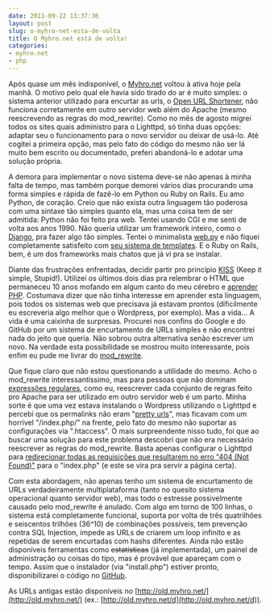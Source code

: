 ```yaml
---
date: 2011-09-22 13:37:36
layout: post
slug: o-myhro-net-esta-de-volta
title: O Myhro.net está de volta!
categories:
- myhro.net
- php
---
```


Após quase um mês indisponível, o [Myhro.net](http://myhro.net/) voltou à ativa hoje pela manhã. O motivo pelo qual ele havia sido tirado do ar é muito simples: o sistema anterior utilizado para encurtar as urls, o [Open URL Shortener](http://rodrigopolo.com/about/open-url-shortener), não funciona corretamente em outro servidor web além do Apache (mesmo reescrevendo as regras do mod\_rewrite). Como no mês de agosto migrei todos os sites quais administro para o Lighttpd, só tinha duas opções: adaptar seu o funcionamento para o novo servidor ou deixar de usá-lo. Até cogitei a primeira opção, mas pelo fato do código do mesmo não ser lá muito bem escrito ou documentado, preferi abandoná-lo e adotar uma solução própria.

A demora para implementar o novo sistema deve-se não apenas à minha falta de tempo, mas também porque demorei vários dias procurando uma forma simples e rápida de fazê-lo em Python ou Ruby on Rails. Eu amo Python, de coração. Creio que não exista outra linguagem tão poderosa com uma sintaxe tão simples quanto ela, mas uma coisa tem de ser admitida: Python não foi feito pra web. Tentei usando CGI e me senti de volta aos anos 1990. Não queria utilizar um framework inteiro, como o [Django](https://www.djangoproject.com/), pra fazer algo tão simples. Tentei o minimalista [web.py](http://webpy.org/) e não fiquei completamente satisfeito com [seu sistema de templates](http://webpy.org/docs/0.3/templetor). E o Ruby on Rails, bem, é um dos frameworks mais chatos que já vi pra se instalar.

Diante das frustrações enfrentadas, decidir partir pro princípio [KISS](http://en.wikipedia.org/wiki/KISS_principle) (Keep it simple, Stupid!). Utilizei os últimos dois dias pra relembrar o HTML que permaneceu 10 anos mofando em algum canto do meu cérebro e [aprender PHP](http://php.net/manual/pt_BR/index.php). Costumava dizer que não tinha interesse em aprender esta linguagem, pois todos os sistemas web que precisava já estavam prontos (dificilmente eu escreveria algo melhor que o Wordpress, por exemplo). Mas a vida... A vida é uma caixinha de surpresas. Procurei nos confins do Google e do GitHub por um sistema de encurtamento de URLs simples e não encontrei nada do jeito que queria. Não sobrou outra alternativa senão escrever um novo. Na verdade esta possibilidade se mostrou muito interessante, pois enfim eu pude me livrar do [mod\_rewrite](http://httpd.apache.org/docs/current/mod/mod_rewrite.html).

Que fique claro que não estou questionando a utilidade do mesmo. Acho o mod\_rewrite interessantíssimo, mas para pessoas que não dominam [expressões regulares](http://labs.hacktoon.com/docs/regex/), como eu, reescrever cada conjunto de regras feito pro Apache para ser utilizado em outro servidor web é um parto. Minha sorte é que uma vez estava instalando o Wordpress utilizando o Lighttpd e percebi que os permalinks não eram "[pretty urls](http://codex.wordpress.org/Using_Permalinks#Using_.22Pretty.22_permalinks)", mas ficavam com um horrível "/index.php/" na frente, pelo fato do mesmo não suportar as configurações via ".htaccess". O mais surpreendente nisso tudo, foi que ao buscar uma solução para este problema descobri que não era necessário reescrever as regras do mod\_rewrite. Basta apenas configurar o Lighttpd para [redirecionar todas as requisições que resultarem no erro "404 (Not Found)"](http://chrisjohnston.org/2009/setting-up-a-wordpress-blog-on-lighttpd) para o "index.php" (e este se vira pra servir a página certa).

Com esta abordagem, não apenas tenho um sistema de encurtamento de URLs verdadeiramente multiplataforma (tanto no quesito sistema operacional quanto servidor web), mas todo o estresse possivelmente causado pelo mod\_rewrite é anulado. Com algo em torno de 100 linhas, o sistema está completamente funcional, suporta por volta de três quatrilhões e seiscentos trilhões (36^10) de combinações possíveis, tem prevenção contra SQL Injection, impede as URLs de criarem um loop infinito e as repetidas de serem encurtadas com hashs diferentes. Ainda não estão disponíveis ferramentas como <del>estatísticas</del> (já implementada), um painel de administração ou coisas do tipo, mas é provável que apareçam com o tempo. Assim que o instalador (via "install.php") estiver pronto, disponibilizarei o código no [GitHub](https://github.com/myhro).

As URLs antigas estão disponíveis no [http://old.myhro.net/](http://old.myhro.net/) (ex.: [http://old.myhro.net/d](http://old.myhro.net/d)).
